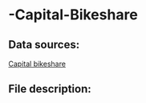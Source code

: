 # -Capital-Bikeshare

## Data sources:
[Capital bikeshare](https://www.capitalbikeshare.com/system-data)

## File description:

